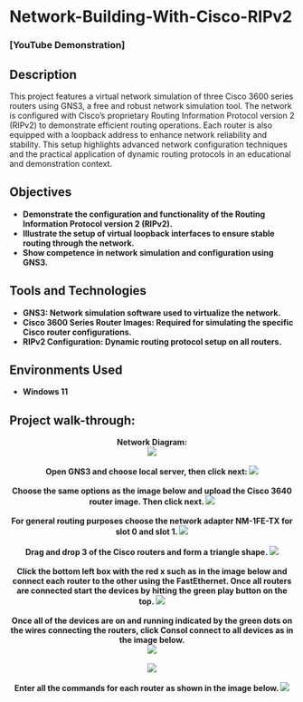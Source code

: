 # Network-Building-With-Cisco-RIPv2

 ### [YouTube Demonstration]

<h2>Description</h2>
This project features a virtual network simulation of three Cisco 3600 series routers using GNS3, a free and robust network simulation tool. The network is configured with Cisco’s proprietary Routing Information Protocol version 2 (RIPv2) to demonstrate efficient routing operations. Each router is also equipped with a loopback address to enhance network reliability and stability. This setup highlights advanced network configuration techniques and the practical application of dynamic routing protocols in an educational and demonstration context.
<br />

<h2>Objectives</h2> 

- <b>Demonstrate the configuration and functionality of the Routing Information Protocol version 2 (RIPv2).</b>
- <b>Illustrate the setup of virtual loopback interfaces to ensure stable routing through the network.</b>
- <b>Show competence in network simulation and configuration using GNS3.</b>


<h2>Tools and Technologies</h2>

- <b>GNS3: Network simulation software used to virtualize the network.<b/>
- <b>Cisco 3600 Series Router Images: Required for simulating the specific Cisco router configurations.<b/>
- <b>RIPv2 Configuration: Dynamic routing protocol setup on all routers.</b> 

<h2>Environments Used </h2>

- <b>Windows 11</b>
  

<h2>Project walk-through:</h2>

<p align="center">
Network Diagram: <br/>
<img src="https://i.imgur.com/CPijL8i.jpeg"/>
<br />
<br />
Open GNS3 and choose local server, then click next:  
<img src="https://i.imgur.com/CDtO620.png" >
<br />
<br />
Choose the same options as the image below and upload the Cisco 3640 router image. Then click next.
<img src="https://i.imgur.com/GbIBXz3.png">
<br />
<br />
For general routing purposes choose the network adapter NM-1FE-TX for slot 0 and slot 1.
<img src="https://i.imgur.com/yletXXP.png">
<br />
<br />
Drag and drop 3 of the Cisco routers and form a triangle shape. 
<img src="https://i.imgur.com/aJABEWx.png">
<br />
<br />
Click the bottom left box with the red x such as in the image below and connect each router to the other using the FastEthernet. Once all routers are connected start the devices by hitting the green play button on the top. 
<img src="https://i.imgur.com/xGSuhz4.png">
<br />
<br />
Once all of the devices are on and running indicated by the green dots on the wires connecting the routers, click Consol connect to all devices as in the image below.
<br />
<img src="https://i.imgur.com/q8jd9oO.png">
<br /> 
<br />
<img src="https://i.imgur.com/go62rqJ.png">
<br />
<br />
Enter all the commands for each router as shown in the image below. 
<img src="https://i.imgur.com/KG9IK1v.png">


 
 
